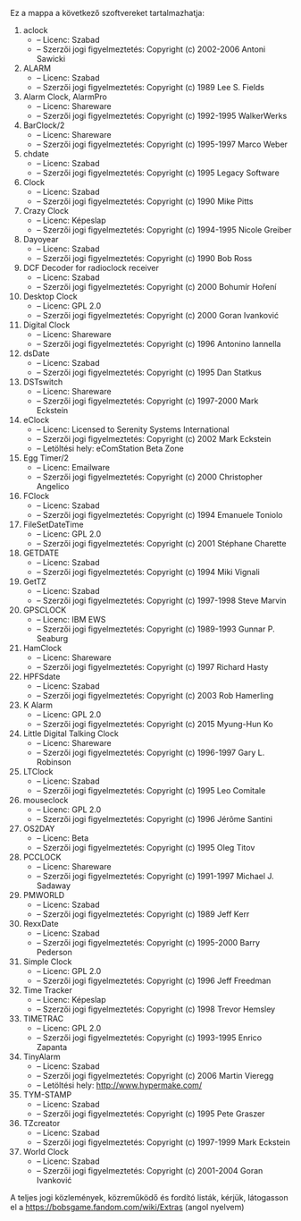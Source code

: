 ﻿Ez a mappa a következő szoftvereket tartalmazhatja:

1. aclock
   - – Licenc: Szabad
   - – Szerzői jogi figyelmeztetés: Copyright (c) 2002-2006 Antoni Sawicki
2. ALARM
   - – Licenc: Szabad
   - – Szerzői jogi figyelmeztetés: Copyright (c) 1989 Lee S. Fields
3. Alarm Clock, AlarmPro
   - – Licenc: Shareware
   - – Szerzői jogi figyelmeztetés: Copyright (c) 1992-1995 WalkerWerks
4. BarClock/2
   - – Licenc: Shareware
   - – Szerzői jogi figyelmeztetés: Copyright (c) 1995-1997 Marco Weber
5. chdate
   - – Licenc: Szabad
   - – Szerzői jogi figyelmeztetés: Copyright (c) 1995 Legacy Software
6. Clock
   - – Licenc: Szabad
   - – Szerzői jogi figyelmeztetés: Copyright (c) 1990 Mike Pitts
7. Crazy Clock
   - – Licenc: Képeslap
   - – Szerzői jogi figyelmeztetés: Copyright (c) 1994-1995 Nicole Greiber
8. Dayoyear
   - – Licenc: Szabad
   - – Szerzői jogi figyelmeztetés: Copyright (c) 1990 Bob Ross
9. DCF Decoder for radioclock receiver
   - – Licenc: Szabad
   - – Szerzői jogi figyelmeztetés: Copyright (c) 2000 Bohumír Hoření
10. Desktop Clock
    - – Licenc: GPL 2.0
    - – Szerzői jogi figyelmeztetés: Copyright (c) 2000 Goran Ivanković
11. Digital Clock
    - – Licenc: Shareware
    - – Szerzői jogi figyelmeztetés: Copyright (c) 1996 Antonino Iannella
12. dsDate
    - – Licenc: Szabad
    - – Szerzői jogi figyelmeztetés: Copyright (c) 1995 Dan Statkus
13. DSTswitch
    - – Licenc: Shareware
    - – Szerzői jogi figyelmeztetés: Copyright (c) 1997-2000 Mark Eckstein
14. eClock
    - – Licenc: Licensed to Serenity Systems International
    - – Szerzői jogi figyelmeztetés: Copyright (c) 2002 Mark Eckstein
    - – Letöltési hely: eComStation Beta Zone
15. Egg Timer/2
    - – Licenc: Emailware
    - – Szerzői jogi figyelmeztetés: Copyright (c) 2000 Christopher Angelico
16. FClock
    - – Licenc: Szabad
    - – Szerzői jogi figyelmeztetés: Copyright (c) 1994 Emanuele Toniolo
17. FileSetDateTime
    - – Licenc: GPL 2.0
    - – Szerzői jogi figyelmeztetés: Copyright (c) 2001 Stéphane Charette
18. GETDATE
    - – Licenc: Szabad
    - – Szerzői jogi figyelmeztetés: Copyright (c) 1994 Miki Vignali
19. GetTZ
    - – Licenc: Szabad
    - – Szerzői jogi figyelmeztetés: Copyright (c) 1997-1998 Steve Marvin
20. GPSCLOCK
    - – Licenc: IBM EWS
    - – Szerzői jogi figyelmeztetés: Copyright (c) 1989-1993 Gunnar P. Seaburg
21. HamClock
    - – Licenc: Shareware
    - – Szerzői jogi figyelmeztetés: Copyright (c) 1997 Richard Hasty
22. HPFSdate
    - – Licenc: Szabad
    - – Szerzői jogi figyelmeztetés: Copyright (c) 2003 Rob Hamerling
23. K Alarm
    - – Licenc: GPL 2.0
    - – Szerzői jogi figyelmeztetés: Copyright (c) 2015 Myung-Hun Ko
24. Little Digital Talking Clock
    - – Licenc: Shareware
    - – Szerzői jogi figyelmeztetés: Copyright (c) 1996-1997 Gary L. Robinson
25. LTClock
    - – Licenc: Szabad
    - – Szerzői jogi figyelmeztetés: Copyright (c) 1995 Leo Comitale
26. mouseclock
    - – Licenc: GPL 2.0
    - – Szerzői jogi figyelmeztetés: Copyright (c) 1996 Jérôme Santini
27. OS2DAY
    - – Licenc: Beta
    - – Szerzői jogi figyelmeztetés: Copyright (c) 1995 Oleg Titov
28. PCCLOCK
    - – Licenc: Shareware
    - – Szerzői jogi figyelmeztetés: Copyright (c) 1991-1997 Michael J. Sadaway
29. PMWORLD
    - – Licenc: Szabad
    - – Szerzői jogi figyelmeztetés: Copyright (c) 1989 Jeff Kerr
30. RexxDate
    - – Licenc: Szabad
    - – Szerzői jogi figyelmeztetés: Copyright (c) 1995-2000 Barry Pederson
31. Simple Clock
    - – Licenc: GPL 2.0
    - – Szerzői jogi figyelmeztetés: Copyright (c) 1996 Jeff Freedman
32. Time Tracker
    - – Licenc: Képeslap
    - – Szerzői jogi figyelmeztetés: Copyright (c) 1998 Trevor Hemsley
33. TIMETRAC
    - – Licenc: GPL 2.0
    - – Szerzői jogi figyelmeztetés: Copyright (c) 1993-1995 Enrico Zapanta
34. TinyAlarm
    - – Licenc: Szabad
    - – Szerzői jogi figyelmeztetés: Copyright (c) 2006 Martin Vieregg
    - – Letöltési hely: http://www.hypermake.com/
35. TYM-STAMP
    - – Licenc: Szabad
    - – Szerzői jogi figyelmeztetés: Copyright (c) 1995 Pete Graszer
36. TZcreator
    - – Licenc: Szabad
    - – Szerzői jogi figyelmeztetés: Copyright (c) 1997-1999 Mark Eckstein
37. World Clock
    - – Licenc: Szabad
    - – Szerzői jogi figyelmeztetés: Copyright (c) 2001-2004 Goran Ivanković

A teljes jogi közlemények, közreműködő és fordító listák, kérjük, látogasson el a https://bobsgame.fandom.com/wiki/Extras (angol nyelvem)
